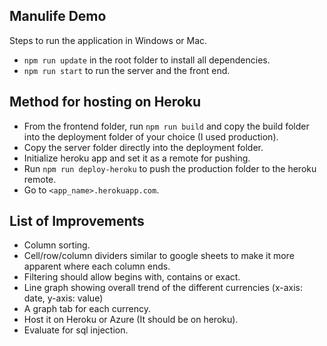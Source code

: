 ## Manulife Demo

Steps to run the application in Windows or Mac.

- `npm run update` in the root folder to install all dependencies.
- `npm run start` to run the server and the front end.

## Method for hosting on Heroku
- From the frontend folder, run `npm run build` and copy the build folder into the deployment folder of your choice (I used production).
- Copy the server folder directly into the deployment folder.
- Initialize heroku app and set it as a remote for pushing.
- Run `npm run deploy-heroku` to push the production folder to the heroku remote.
- Go to `<app_name>.herokuapp.com`.

## List of Improvements
- Column sorting.
- Cell/row/column dividers similar to google sheets to make it more apparent where each column ends.
- Filtering should allow begins with, contains or exact.
- Line graph showing overall trend of the different currencies (x-axis: date, y-axis: value)
- A graph tab for each currency.
- Host it on Heroku or Azure (It should be on heroku).
- Evaluate for sql injection.
